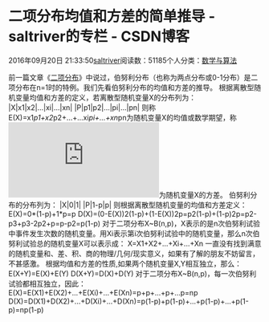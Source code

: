 
# 二项分布均值和方差的简单推导 - saltriver的专栏 - CSDN博客


2016年09月20日 21:33:50[saltriver](https://me.csdn.net/saltriver)阅读数：51185个人分类：[数学与算法																](https://blog.csdn.net/saltriver/article/category/6363187)



前一篇文章《[二项分布](http://blog.csdn.net/saltriver/article/details/52557709)》中说过，伯努利分布（也称为两点分布或0-1分布）是二项分布在n=1时的特例。我们先看伯努利分布的均值和方差的推导。
根据离散型随机变量均值和方差的定义，若离散型随机变量X的分布列为：
|X|x1|x2|...|xi|...|xn|
|P|p1|p2|...|pi|...|pn|
则称E(X)=x1*p1+x2*p2+...+...xi*pi+...+xn*pn为随机变量X的均值或数学期望，称![](http://latex.codecogs.com/gif.latex?D%28X%29%3D%5Csum_%7Bi%3D1%7D%5E%7Bn%7D%28x_%7Bi%7D-E%28X%29%29%5E%7B2%7Dp_%7Bi%7D)为随机变量X的方差。
伯努利分布的分布列为：
|X|0|1|
|P|1-p|p|
则根据离散型随机变量的均值和方差定义：
E(X)=0*(1-p)+1*p=p
D(X)=(0-E(X))2(1-p)+(1-E(X))2p=p2(1-p)+(1-p)2p=p2-p3+p3-2p2+p=p-p2=p(1-p)
对于二项分布X~B(n,p)，X表示的是n次伯努利试验中事件发生次数的随机变量。用Xi表示第i次伯努利试验中的随机变量，那么n次伯努利试验总的随机变量X可以表示成：
X=X1+X2+...+Xi+...+Xn
一直没有找到满意的随机变量和、差、积、商的物理/几何/现实意义，如果有了解的朋友不妨留言，不甚感激。
根据均值和方差的性质,如果两个随机变量X,Y相互独立，那么：
E(X+Y)=E(X)+E(Y)
D(X+Y)=D(X)+D(Y)
对于二项分布X~B(n,p)，每一次伯努利试验都相互独立，因此：
E(X)=E(X1)+E(X2)+...+E(Xi)+...+E(Xn)=p+p+...+p+...p=np
D(X)=D(X1)+D(X2)+...+D(Xi)+...+D(Xn)=p(1-p)+p(1-p)+...+p(1-p)+...+p(1-p)=np(1-p)


